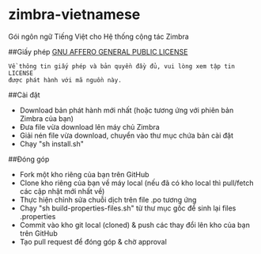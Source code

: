 zimbra-vietnamese
=================

Gói ngôn ngữ Tiếng Việt cho Hệ thống cộng tác Zimbra

##Giấy phép
[GNU AFFERO GENERAL PUBLIC LICENSE](LICENSE)

    Về thông tin giấy phép và bản quyền đầy đủ, vui lòng xem tập tin LICENSE
    được phát hành với mã nguồn này.

##Cài đặt
* Download bản phát hành mới nhất (hoặc tương ứng với phiên bản Zimbra của bạn)
* Đưa file vừa download lên máy chủ Zimbra
* Giải nén file vừa download, chuyển vào thư mục chứa bản cài đặt
* Chạy "sh install.sh"

##Đóng góp
* Fork một kho riêng của bạn trên GitHub
* Clone kho riêng của bạn về máy local (nếu đã có kho local thì pull/fetch các cập nhật mới nhất về)
* Thực hiện chỉnh sửa chuỗi dịch trên file .po tương ứng
* Chạy "sh build-properties-files.sh" từ thư mục gốc để sinh lại files .properties
* Commit vào kho git local (cloned) & push các thay đổi lên kho của bạn trên GitHub
* Tạo pull request để đóng góp & chờ approval
